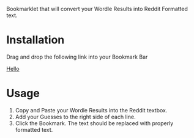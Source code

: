 Bookmarklet that will convert your Wordle Results into Reddit Formatted text.

# Installation

Drag and drop the following link into your Bookmark Bar
  
<a href="javascript:function my_bookmarklet()
                {alert('Hello World');}
                my_bookmarklet();">Hello</a>

# Usage

1. Copy and Paste your Wordle Results into the Reddit textbox.  
2. Add your Guesses to the right side of each line. 
3. Click the Bookmark.  The text should be replaced with properly formatted text.
